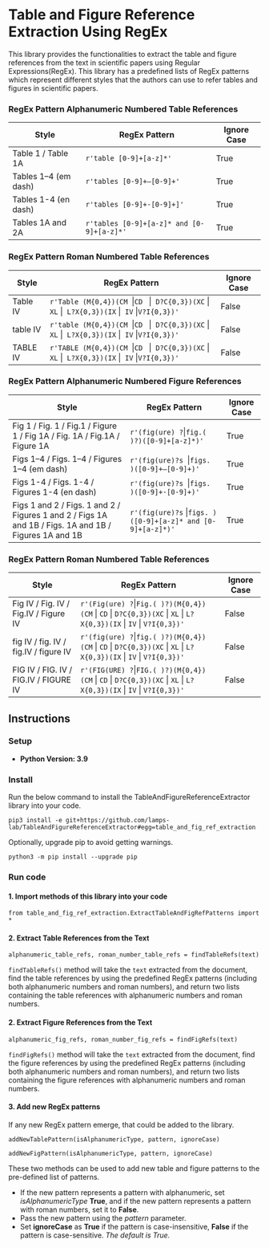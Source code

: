 # Table and Figure Reference Extraction Using RegEx 

This library provides the functionalities to extract the table and figure references from the text in scientific papers using Regular Expressions(RegEx). This library has a predefined lists of RegEx patterns which represent different styles that the authors can use to refer tables and figures in scientific papers.

### RegEx Pattern Alphanumeric Numbered Table References

| Style                | RegEx Pattern 	 	| Ignore Case	 | 
|----------------------|---	|--------------|
| Table 1 /  Table 1A  | `r'table [0-9]+[a-z]*'`                                                                             | 	     True   |
| Tables 1–4 (em dash) | `r'tables [0-9]+–[0-9]+'`                                                                              | True	        |
| Tables 1-4 (en dash) | `r'tables [0-9]+-[0-9]+]'`                                                                             | True   	     |
| Tables 1A and 2A     | `r'tables [0-9]+[a-z]* and [0-9]+[a-z]*'`          | True |

### RegEx Pattern Roman Numbered Table References

| Style    | RegEx Pattern 	 	                                                                                                                     | Ignore Case	 | 
|----------|---------------------------------------------------------------------------------------------------------------------------------------|--------------|
| Table IV | `r'Table (M{0,4})(CM `&#124;` CD  `           &#124;` D?C{0,3})(XC` &#124; `XL` &#124;` L?X{0,3})(IX` &#124;` IV` &#124;`V?I{0,3})' ` | False        |
| table IV | `r'table (M{0,4})(CM `&#124;` CD  `           &#124;` D?C{0,3})(XC` &#124; `XL` &#124;` L?X{0,3})(IX` &#124;` IV` &#124;`V?I{0,3})' ` | False        |
| TABLE IV | `r'TABLE (M{0,4})(CM `&#124;` CD  `           &#124;` D?C{0,3})(XC` &#124; `XL` &#124;` L?X{0,3})(IX` &#124;` IV` &#124;`V?I{0,3})' ` | False        |

### RegEx Pattern Alphanumeric Numbered Figure References

| Style                                                                                                   | RegEx Pattern 	 	                               | Ignore Case	 | 
|---------------------------------------------------------------------------------------------------------|-------------------------------------------------|------|
| Fig 1 / Fig. 1 / Fig.1 / Figure 1 / Fig 1A / Fig. 1A / Fig.1A / Figure 1A                               | `r'(fig(ure) ?`&#124;`fig.( )?)([0-9]+[a-z]*)'` | True |
| Figs 1–4 / Figs. 1–4 / Figures 1–4 (em dash)                                                            | `r'(fig(ure)?s `&#124;`figs. )([0-9]+–[0-9]+)'` | True |
| Figs 1-4 / Figs. 1-4 / Figures 1-4 (en dash)	                                                           | `r'(fig(ure)?s `&#124;`figs. )([0-9]+-[0-9]+)'`    | True   	 |
| Figs 1 and 2 / Figs. 1 and 2 / Figures 1 and 2  / Figs 1A and 1B / Figs. 1A and 1B / Figures 1A and 1B	 | `r'(fig(ure)?s` &#124;`figs. )([0-9]+[a-z]* and [0-9]+[a-z]*)'`      | True |


### RegEx Pattern Roman Numbered Table References

| Style                                       | RegEx Pattern 	 	                                                                                                                               | Ignore Case	 | 
|---------------------------------------------|-------------------------------------------------------------------------------------------------------------------------------------------------|--------------|
| Fig IV  /  Fig. IV  /  Fig.IV  /  Figure IV | `r'(Fig(ure) ?`&#124;`Fig.( )?)(M{0,4})(CM` &#124; `CD` &#124; `D?C{0,3})(XC` &#124; `XL` &#124; `L?X{0,3})(IX` &#124; `IV` &#124; `V?I{0,3})'` | False        |
| fig IV  /  fig. IV  /  fig.IV  /  figure IV | `r'(fig(ure) ?`&#124;`fig.( )?)(M{0,4})(CM` &#124; `CD` &#124; `D?C{0,3})(XC` &#124; `XL` &#124; `L?X{0,3})(IX` &#124; `IV` &#124; `V?I{0,3})'` | False        |
| FIG IV  /  FIG. IV  /  FIG.IV  /  FIGURE IV | `r'(FIG(URE) ?`&#124;`FIG.( )?)(M{0,4})(CM` &#124; `CD` &#124; `D?C{0,3})(XC` &#124; `XL` &#124; `L?X{0,3})(IX` &#124; `IV` &#124; `V?I{0,3})'` | False        |

## Instructions

### Setup
* **Python Version: 3.9**

### Install
Run the below command to install the TableAndFigureReferenceExtractor library into your code.
```
pip3 install -e git+https://github.com/lamps-lab/TableAndFigureReferenceExtractor#egg=table_and_fig_ref_extraction  
```

Optionally, upgrade pip to avoid getting warnings.
```
python3 -m pip install --upgrade pip 
```


### Run code

#### 1. Import methods of this library into your code
```
from table_and_fig_ref_extraction.ExtractTableAndFigRefPatterns import *
```

#### 2. Extract Table References from the Text
```
alphanumeric_table_refs, roman_number_table_refs = findTableRefs(text)
```
`findTableRefs()` method will take the `text` extracted from the document, find the table references by using the predefined RegEx patterns (including both alphanumeric numbers and roman numbers), and return two lists containing the table references with alphanumeric numbers and roman numbers.

#### 2. Extract Figure References from the Text
```
alphanumeric_fig_refs, roman_number_fig_refs = findFigRefs(text)
```
`findFigRefs()` method will take the `text` extracted from the document, find the figure references by using the predefined RegEx patterns (including both alphanumeric numbers and roman numbers), and return two lists containing the figure references with alphanumeric numbers and roman numbers.

#### 3. Add new RegEx patterns
 If any new RegEx pattern emerge, that could be added to the library.

```
addNewTablePattern(isAlphanumericType, pattern, ignoreCase)

addNewFigPattern(isAlphanumericType, pattern, ignoreCase)
```

These two methods can be used to add new table and figure patterns to the pre-defined list of patterns. 

* If the new pattern represents a pattern with alphanumeric, set _isAlphanumericType_ **True**, and if the new pattern represents a pattern with roman numbers, set it to **False**.
* Pass the new pattern using the _pattern_ parameter.
* Set **ignoreCase** as **True** if the pattern is case-insensitive, **False** if the pattern is case-sensitive. _The default is True._
 